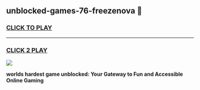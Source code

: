 
## unblocked-games-76-freezenova 👋
<h3>
<a href="https://premium.freeplayer.one?title=unblocked-games-76-freezenova&ref=14F">CLICK TO PLAY</a></h3>
<hr>

<h3>
<a href="https://premium.freeplayer.one?title=unblocked-games-76-freezenova&ref=14F">CLICK 2 PLAY</a>
  
</h3>

<a href="https://premium.freeplayer.one?title=unblocked-games-76-freezenova&ref=12F/"><img src="https://clearcache.store/games.png"></a>


**worlds hardest game unblocked: Your Gateway to Fun and Accessible Online Gaming**
